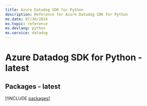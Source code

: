 ```yaml
---
title: Azure Datadog SDK for Python
description: Reference for Azure Datadog SDK for Python
ms.date: 07/30/2024
ms.topic: reference
ms.devlang: python
ms.service: datadog
---
```

# Azure Datadog SDK for Python - latest
## Packages - latest
[!INCLUDE [packages](datadog-index.md)]